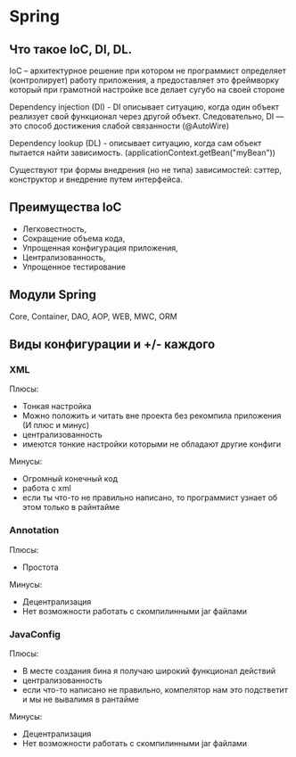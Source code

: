 # Spring

## Что такое IoC, DI, DL.

IoC – архитектурное решение при котором не программист определяет (контролирует) работу приложения, 
а предоставляет это фреймворку который при грамотной настройке все делает сугубо на своей стороне

Dependency injection (DI) - DI описывает ситуацию, 
когда один объект реализует свой функционал через другой объект.
Следовательно, DI — это способ достижения слабой связанности
(@AutoWire)

Dependency lookup (DL) - описывает ситуацию, 
когда сам объект пытается найти зависимость.
(applicationContext.getBean("myBean"))

Существуют три формы внедрения (но не типа) зависимостей: 
сэттер, конструктор и внедрение путем интерфейса.

## Преимущества IoC

- Легковестность, 
- Сокращение объема кода, 
- Упрощенная конфигурация приложения, 
- Централизованность, 
- Упрощенное тестирование

## Модули Spring

Core, Container, DAO, AOP, WEB, MWC, ORM

## Виды конфигурации и +/- каждого

### XML
Плюсы:
+ Тонкая настройка 
+ Можно положить и читать вне проекта без рекомпила приложения (И плюс и минус) 
+ централизованность 
+ имеются тонкие настройки которыми не обладают другие конфиги 

Минусы:
- Огромный конечный код 
- работа с xml 
- если ты что-то не правильно написано, то программист узнает об этом только в райнтайме

### Annotation
Плюсы:
+ Простота

Минусы:
- Децентрализация 
- Нет возможности работать с скомпилинными jar файлами 

### JavaConfig

Плюсы:
+ В месте создания бина я получаю широкий функционал действий
+ централизованность
+ если что-то написано не правильно, компелятор нам это подстветит и мы не вывалимя в рантайме

Минусы:
- Децентрализация 
- Нет возможности работать с скомпилинными jar файлами 



